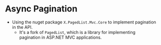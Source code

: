 # Async Pagination

- Using the nuget package `X.PagedList.Mvc.Core` to implement pagination in the API.
  - It's a fork of `PagedList`, which is a library for implementing pagination in ASP.NET MVC applications.
